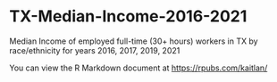# TX-Median-Income-2016-2021
Median Income of employed full-time (30+ hours) workers in TX by race/ethnicity for years 2016, 2017, 2019, 2021


You can view the R Markdown document at <https://rpubs.com/kaitlan/>
